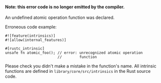 #### Note: this error code is no longer emitted by the compiler.

An undefined atomic operation function was declared.

Erroneous code example:

```ignore (no longer emitted)
#![feature(intrinsics)]
#![allow(internal_features)]

#[rustc_intrinsic]
unsafe fn atomic_foo(); // error: unrecognized atomic operation
                        //        function
```

Please check you didn't make a mistake in the function's name. All intrinsic
functions are defined in `library/core/src/intrinsics` in the Rust source code.
